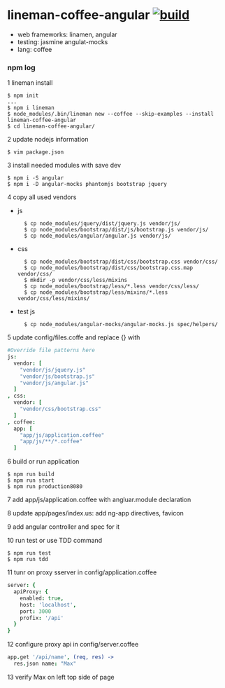 lineman-coffee-angular [![build](https://api.travis-ci.org/daggerok/lineman-coffee-angular.svg?branch=master)](https://api.travis-ci.org/daggerok/lineman-coffee-angular.svg?branch=master)
======================
- web frameworks: linamen, angular
- testing: jasmine angulat-mocks
- lang: coffee

### npm log

1 lineman install
    
    $ npm init
    ...
    $ npm i lineman
    $ node_modules/.bin/lineman new --coffee --skip-examples --install lineman-coffee-angular
    $ cd lineman-coffee-angular/

2 update nodejs information
    
    $ vim package.json
    
3 install needed modules with save dev
    
    $ npm i -S angular
    $ npm i -D angular-mocks phantomjs bootstrap jquery
    
4 copy all used vendors

- js

        $ cp node_modules/jquery/dist/jquery.js vendor/js/
        $ cp node_modules/bootstrap/dist/js/bootstrap.js vendor/js/
        $ cp node_modules/angular/angular.js vendor/js/

- css
        
        $ cp node_modules/bootstrap/dist/css/bootstrap.css vendor/css/
        $ cp node_modules/bootstrap/dist/css/bootstrap.css.map vendor/css/
        $ mkdir -p vendor/css/less/mixins
        $ cp node_modules/bootstrap/less/*.less vendor/css/less/
        $ cp node_modules/bootstrap/less/mixins/*.less vendor/css/less/mixins/

- test js
        
        $ cp node_modules/angular-mocks/angular-mocks.js spec/helpers/
        
5 update config/files.coffe and replace {} with

  ``` coffee
  #Override file patterns here
  js: 
    vendor: [
      "vendor/js/jquery.js"
      "vendor/js/bootstrap.js"
      "vendor/js/angular.js"
    ]
  , css:
    vendor: [
      "vendor/css/bootstrap.css"
    ]
  , coffee:
    app: [
      "app/js/application.coffee"
      "app/js/**/*.coffee"
    ]
  ```
6 build or run application
    
    $ npm run build
    $ npm run start
    $ npm run production8080
7 add app/js/application.coffee with angluar.module declaration

8 update app/pages/index.us: add ng-app directives, favicon

9 add angular controller and spec for it

10 run test or use TDD command
    
    $ npm run test
    $ npm run tdd

11 tunr on proxy sserver in config/application.coffee
  
  ``` coffee
  server: {
    apiProxy: {
      enabled: true,
      host: 'localhost',
      port: 3000
      profix: '/api'
    }
  }
  ```

12 configure proxy api in config/server.coffee
  
  ``` coffee
  app.get '/api/name', (req, res) ->
    res.json name: "Max"
  ```
13 verify Max on left top side of page 
